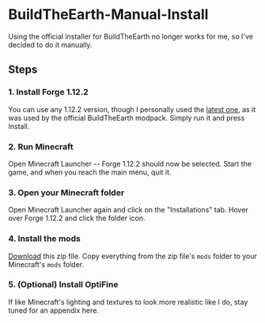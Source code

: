 # BuildTheEarth-Manual-Install

Using the official installer for BuildTheEarth no longer works for me, so I've decided to do it manually.

## Steps
### 1. Install Forge 1.12.2
You can use any 1.12.2 version, though I personally used the [latest one](https://maven.minecraftforge.net/net/minecraftforge/forge/1.12.2-14.23.5.2860/forge-1.12.2-14.23.5.2860-installer.jar), as it was used by the official BuildTheEarth modpack. Simply run it and press Install.

### 2. Run Minecraft
Open Minecraft Launcher -- Forge 1.12.2 should now be selected. Start the game, and when you reach the main menu, quit it.

### 3. Open your Minecraft folder
Open Minecraft Launcher again and click on the "Installations" tab. Hover over Forge 1.12.2 and click the folder icon.

### 4. Install the mods
[Download](https://github.com/RyanGarber/BuildTheEarth-Manual-Install/archive/refs/heads/main.zip) this zip file. Copy everything from the zip file's `mods` folder to your Minecraft's `mods` folder.

### 5. (Optional) Install OptiFine
If like Minecraft's lighting and textures to look more realistic like I do, stay tuned for an appendix here.
